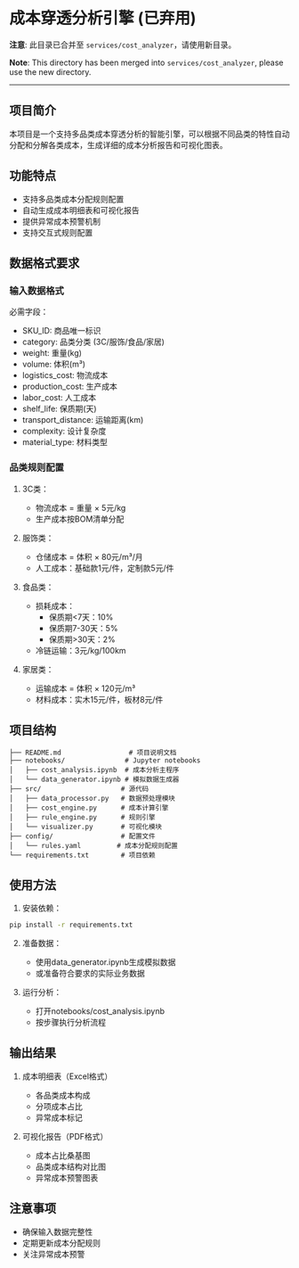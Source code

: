 # 成本穿透分析引擎 (已弃用)

**注意**: 此目录已合并至 `services/cost_analyzer`，请使用新目录。

**Note**: This directory has been merged into `services/cost_analyzer`, please use the new directory.

---

## 项目简介
本项目是一个支持多品类成本穿透分析的智能引擎，可以根据不同品类的特性自动分配和分解各类成本，生成详细的成本分析报告和可视化图表。

## 功能特点
- 支持多品类成本分配规则配置
- 自动生成成本明细表和可视化报告
- 提供异常成本预警机制
- 支持交互式规则配置

## 数据格式要求
### 输入数据格式
必需字段：
- SKU_ID: 商品唯一标识
- category: 品类分类 (3C/服饰/食品/家居)
- weight: 重量(kg)
- volume: 体积(m³)
- logistics_cost: 物流成本
- production_cost: 生产成本
- labor_cost: 人工成本
- shelf_life: 保质期(天)
- transport_distance: 运输距离(km)
- complexity: 设计复杂度
- material_type: 材料类型

### 品类规则配置
1. 3C类：
   - 物流成本 = 重量 × 5元/kg
   - 生产成本按BOM清单分配

2. 服饰类：
   - 仓储成本 = 体积 × 80元/m³/月
   - 人工成本：基础款1元/件，定制款5元/件

3. 食品类：
   - 损耗成本：
     - 保质期<7天：10%
     - 保质期7-30天：5%
     - 保质期>30天：2%
   - 冷链运输：3元/kg/100km

4. 家居类：
   - 运输成本 = 体积 × 120元/m³
   - 材料成本：实木15元/件，板材8元/件

## 项目结构
```
├── README.md                 # 项目说明文档
├── notebooks/               # Jupyter notebooks
│   ├── cost_analysis.ipynb  # 成本分析主程序
│   └── data_generator.ipynb # 模拟数据生成器
├── src/                    # 源代码
│   ├── data_processor.py   # 数据预处理模块
│   ├── cost_engine.py      # 成本计算引擎
│   ├── rule_engine.py      # 规则引擎
│   └── visualizer.py       # 可视化模块
├── config/                 # 配置文件
│   └── rules.yaml         # 成本分配规则配置
└── requirements.txt        # 项目依赖
```

## 使用方法
1. 安装依赖：
```bash
pip install -r requirements.txt
```

2. 准备数据：
   - 使用data_generator.ipynb生成模拟数据
   - 或准备符合要求的实际业务数据

3. 运行分析：
   - 打开notebooks/cost_analysis.ipynb
   - 按步骤执行分析流程

## 输出结果
1. 成本明细表（Excel格式）
   - 各品类成本构成
   - 分项成本占比
   - 异常成本标记

2. 可视化报告（PDF格式）
   - 成本占比桑基图
   - 品类成本结构对比图
   - 异常成本预警图表

## 注意事项
- 确保输入数据完整性
- 定期更新成本分配规则
- 关注异常成本预警 